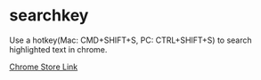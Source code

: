 # searchkey
Use a hotkey(Mac: CMD+SHIFT+S, PC: CTRL+SHIFT+S) to search highlighted text in chrome.

[Chrome Store Link](https://chrome.google.com/webstore/detail/searchkey/hgojnpojlnmfohfhpaejakddcnmjpnef?utm_source=chrome-ntp-icon )
